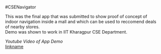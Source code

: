 #CSENavigator <br/>

This was the final app that was submitted to show proof of concept of indoor navigation inside a mall and which can be used to reccomend deals of nearby stores.<br/>
Demo was shown to work in IIT Kharagpur CSE Department. <br/>

_*Youtube Video of App Demo*_ <br/>
[linkname](https://youtu.be/iwPgTPgQQ20)
